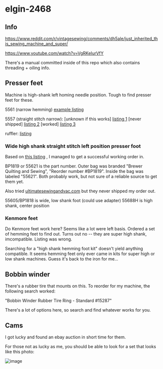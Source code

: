 # elgin-2468

## Info

https://www.reddit.com/r/vintagesewing/comments/dh5ale/just_inherited_this_sewing_machine_and_super/

https://www.youtube.com/watch?v=VgRKeIurVfY

There's a manual committed inside of this repo which also contains threading + oiling info.

## Presser feet

Machine is high-shank left homing needle position. Tough to find presser feet for these.

5561 (narrow hemming) [example listing](https://www.ebay.com/itm/191943009426)

5557 (straight stitch narrow):
  [unknown if this works] [listing 1](https://www.sewingpartsonline.com/straight-stitch-foot-high-left-narrow-5557.aspx)
  [never shipped] [listing 2](https://ultimatesewingandvac.com/product/foot-straight-stitch-high-left-position-narrow/)
  [worked] [listing 3](https://www.seweasysewing.com/shop/c/p/Straight-Stitch-Foot-High-Left-Narrow-5557-x23638148.htm)

ruffler: [listing](https://www.allbrands.com/categories/673/7770-alphasew-55620-high-shank-screw-on-ruffler-shirrin)


### Wide high shank straight stitch left position presser foot

Based on [this listing](https://thesilkpincushionboutique.com/product/singer-sewing-machine-1-4-high-shank-straight-stitch-left-position-foot-wide-bp1819/#)
, I managed to get a successful working order in.

BP1819 or 55621 is the part number. 
Outer bag was branded "Brewer Quilting and Sewing", "Reorder number #BP1819". 
Inside the bag was labeled "55621". 
Both probably work, but not sure of a reliable source to get them yet.

Also tried [ultimatesewingandvac.com](https://ultimatesewingandvac.com/product/foot-straight-stitch-high-shank-left-position-wide/)
but they never shipped my order out.

55605/BP1818 is wide, low shank foot (could use adapter)
55688H is high shank, center position

### Kenmore feet

Do Kenmore feet work here? Seems like a lot were left basis. Ordered a set of hemming feet to find out.
Turns out no -- they are super high shank, imcompatible. Listing was wrong.

Searching for a "high shank hemming foot kit" doesn't yield anything compatible. It seems hemming feet
only ever came in kits for super high or low shank machines. Guess it's back to the iron for me...

## Bobbin winder

There's a rubber tire that mounts on this. To reorder for my machine, the following search worked:

"Bobbin Winder Rubber Tire Ring - Standard #15287"

There's a lot of options here, so search and find whatever works for you.

## Cams

I got lucky and found an ebay auction in short time for them.

For those not as lucky as me, you should be able to look for a set that looks like this photo:

![image](https://user-images.githubusercontent.com/9409193/235413445-310432f2-36da-43f2-b5e0-4040534b078a.png)

